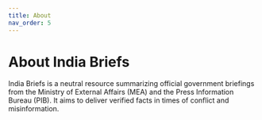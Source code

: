 ```yaml
---
title: About
nav_order: 5
---
```


# **About India Briefs**

India Briefs is a neutral resource summarizing official government briefings from the Ministry of External Affairs (MEA) and the Press Information Bureau (PIB). It aims to deliver verified facts in times of conflict and misinformation.
